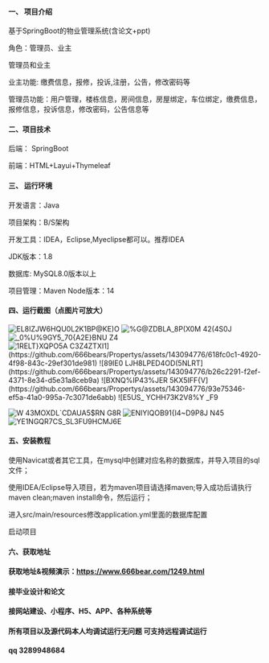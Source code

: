 #### 一、 项目介绍
基于SpringBoot的物业管理系统(含论文+ppt)

角色：管理员、业主

管理员和业主

业主功能: 缴费信息，报修，投诉,注册，公告，修改密码等

管理员功能：用户管理，楼栋信息，房间信息，房屋绑定，车位绑定，缴费信息，报修信息，投诉信息，修改密码，公告信息等

#### 二、项目技术
后端： SpringBoot 

前端：HTML+Layui+Thymeleaf

#### 三、 运行环境
开发语言：Java

项目架构：B/S架构

开发工具：IDEA，Eclipse,Myeclipse都可以。推荐IDEA

JDK版本：1.8

数据库: MySQL8.0版本以上

项目管理：Maven
Node版本：14
#### 四、运行截图（点图片可放大）

![EL8IZJW6HQU0L2K1BP@KE)O](https://github.com/666bears/Propertys/assets/143094776/cbe7cc8f-4130-4a71-83ff-28c4749a54d8)
![%G@ZDBLA_8P(X0M 42(4S0J](https://github.com/666bears/Propertys/assets/143094776/b14675e6-41d8-4750-8427-2405c08b32ab)
![_0%U%9GY5_70{A2E}BNU Z4](https://github.com/666bears/Propertys/assets/143094776/f8c78a31-77dc-4a45-8906-94d29065e620)
![1RELT}XQPO5A C3Z4ZT`XI1](https://github.com/666bears/Propertys/assets/143094776/618fc0c1-4920-4f98-843c-29ef301de981)
![89IE0 LJH8LPED4OD(5NLRT](https://github.com/666bears/Propertys/assets/143094776/b26c2291-f2ef-4371-8e34-d5e31a8ceb9a)
![BXNQ%IP43%JER 5KX5IFF{V](https://github.com/666bears/Propertys/assets/143094776/93e75346-ef5a-41a0-995a-7c3071de6abb)
![E5US_ YCHH73K2V8%Y _F`9](https://github.com/666bears/Propertys/assets/143094776/47ee9fab-117f-4a47-9a5b-d33d8e710454)

![W 43MOXDL`CDAUA5$RN G8R](https://github.com/666bears/Propertys/assets/143094776/9f5e771d-21e5-4936-a730-e9f155834fae)
![ENIYIQOB91{I4~D9P8J N45](https://github.com/666bears/Propertys/assets/143094776/1913343e-1533-4ac2-ad72-42ebe67d9444)
![YE1NGQR7CS_SL3FU9HCMJ6E](https://github.com/666bears/Propertys/assets/143094776/89b34de4-8dd8-4505-9a44-9b57ee44fbf1)

#### 五、安装教程
使用Navicat或者其它工具，在mysql中创建对应名称的数据库，并导入项目的sql文件；

使用IDEA/Eclipse导入项目，若为maven项目请选择maven;导入成功后请执行maven clean;maven install命令，然后运行；

进入src/main/resources修改application.yml里面的数据库配置

启动项目
#### 六、获取地址
#### 获取地址&视频演示：https://www.666bear.com/1249.html

#### 接毕业设计和论文
#### 接网站建设、小程序、H5、APP、各种系统等
#### 所有项目以及源代码本人均调试运行无问题 可支持远程调试运行
#### qq 3289948684
